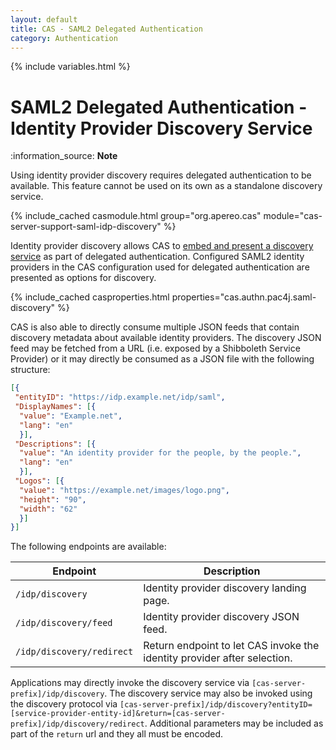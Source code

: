 ```yaml
---
layout: default
title: CAS - SAML2 Delegated Authentication
category: Authentication
---
```


{% include variables.html %}

#  SAML2 Delegated Authentication - Identity Provider Discovery Service

<div class="alert alert-info">:information_source: <strong>Note</strong><p>Using identity provider discovery requires 
delegated authentication to be available. This feature cannot be used on its own
as a standalone discovery service.</p></div>

{% include_cached casmodule.html group="org.apereo.cas" module="cas-server-support-saml-idp-discovery" %}

Identity provider discovery allows CAS 
to [embed and present a discovery service](https://wiki.shibboleth.net/confluence/display/EDS10/Embedded+Discovery+Service) 
as part of delegated authentication. Configured SAML2 identity providers in the CAS configuration
used for delegated authentication are presented as options for discovery. 

{% include_cached casproperties.html properties="cas.authn.pac4j.saml-discovery" %}

CAS is also able to directly consume multiple JSON feeds
that contain discovery metadata about available identity providers. The discovery JSON feed 
may be fetched from a URL (i.e. exposed by a Shibboleth Service Provider) or it may
directly be consumed as a JSON file with the following structure:

```json
[{
 "entityID": "https://idp.example.net/idp/saml",
 "DisplayNames": [{
  "value": "Example.net",
  "lang": "en"
  }],
 "Descriptions": [{
  "value": "An identity provider for the people, by the people.",
  "lang": "en"
  }],
 "Logos": [{
  "value": "https://example.net/images/logo.png",
  "height": "90",
  "width": "62"
  }]
}]
```

The following endpoints are available:

| Endpoint                  | Description                                                              |
|---------------------------|--------------------------------------------------------------------------|
| `/idp/discovery`          | Identity provider discovery landing page.                                |
| `/idp/discovery/feed`     | Identity provider discovery JSON feed.                                   |
| `/idp/discovery/redirect` | Return endpoint to let CAS invoke the identity provider after selection. |

Applications may directly invoke the discovery service via `[cas-server-prefix]/idp/discovery`. The discovery service may also 
be invoked using the discovery protocol via `[cas-server-prefix]/idp/discovery?entityID=[service-provider-entity-id]&return=[cas-server-prefix]/idp/discovery/redirect`. 
Additional parameters may be included as part of the `return` url and they all must be encoded.
